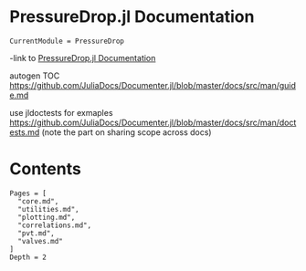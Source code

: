 # PressureDrop.jl Documentation

```@meta
CurrentModule = PressureDrop
```

-link to [PressureDrop.jl Documentation](@ref)

autogen TOC https://github.com/JuliaDocs/Documenter.jl/blob/master/docs/src/man/guide.md

use jldoctests for exmaples https://github.com/JuliaDocs/Documenter.jl/blob/master/docs/src/man/doctests.md (note the part on sharing scope across docs)

# Contents

```@contents
Pages = [
  "core.md",
  "utilities.md",
  "plotting.md",
  "correlations.md",
  "pvt.md",
  "valves.md"
]
Depth = 2
```
